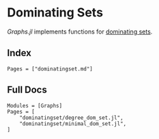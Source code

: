 # Dominating Sets

_Graphs.jl_ implements functions for [dominating sets](https://en.wikipedia.org/wiki/Dominating_set).

## Index

```@index
Pages = ["dominatingset.md"]
```

## Full Docs

```@autodocs
Modules = [Graphs]
Pages = [
    "dominatingset/degree_dom_set.jl",
    "dominatingset/minimal_dom_set.jl",
]

```